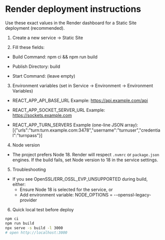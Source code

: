 # Render deployment instructions

Use these exact values in the Render dashboard for a Static Site deployment (recommended).

1. Create a new service → Static Site

2. Fill these fields:

- Build Command:
  npm ci && npm run build

- Publish Directory:
  build

- Start Command:
  (leave empty)

3. Environment variables (set in Service → Environment → Environment Variables)

- REACT_APP_API_BASE_URL
  Example: https://api.example.com/api

- REACT_APP_SOCKET_SERVER_URL
  Example: https://sockets.example.com

- REACT_APP_TURN_SERVERS
  Example (one-line JSON array):
  [{"urls":"turn:turn.example.com:3478","username":"turnuser","credential":"turnpass"}]

4. Node version

- The project prefers Node 18. Render will respect `.nvmrc` or `package.json` engines. If the build fails, set Node version to 18 in the service settings.

5. Troubleshooting

- If you see OpenSSL/ERR_OSSL_EVP_UNSUPPORTED during build, either:
  - Ensure Node 18 is selected for the service, or
  - Add environment variable: NODE_OPTIONS = --openssl-legacy-provider

6. Quick local test before deploy

```bash
npm ci
npm run build
npx serve -s build -l 3000
# open http://localhost:3000
```
